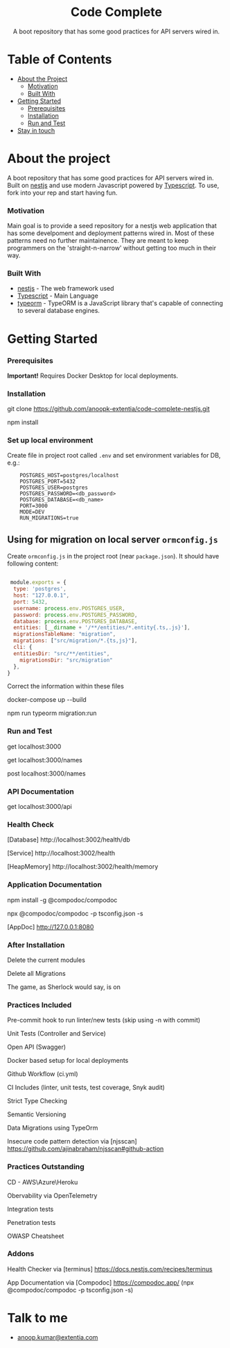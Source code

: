 
<p align="center">
  <h1 align="center">Code Complete</h1>

  <p align="center">
    A boot repository that has some good practices for API servers wired in.
    <br />
  </p>
</p>

<!-- TABLE OF CONTENTS -->
# Table of Contents

* [About the Project](#about-the-project)
  * [Motivation](#motivation)
  * [Built With](#built-with)
* [Getting Started](#getting-started)
  * [Prerequisites](#prerequisites)
  * [Installation](#installation)
  * [Run and Test](#run-and-test)
* [Stay in touch](#stay-in-touch)


# About the project
A boot repository that has some good practices for API servers wired in. Built on [nestjs](https://nestjs.org/) and use modern Javascript powered by 
[Typescript](https://www.typescriptlang.org/). 
To use, fork into your rep and start having fun.

### Motivation
Main goal is to provide a seed repository for a nestjs web application that has some develpoment and deployment patterns wired in. Most of these patterns need no further maintainence. They are meant to keep programmers on the 'straight-n-narrow' without getting too much in their way. 
   
### Built With

* [nestjs](https://nestjs.com/) - The web framework used
* [Typescript](https://www.typescriptlang.org/) - Main Language
* [typeorm](https://github.com/inversify/InversifyJS/) - TypeORM is a JavaScript library that's capable of connecting to several database engines.

# Getting Started

### Prerequisites

**Important!** Requires Docker Desktop for local deployments.

### Installation
git clone https://github.com/anoopk-extentia/code-complete-nestjs.git

npm install

### Set up local environment

Create file in project root called `.env` and set environment variables for DB, e.g.:

        POSTGRES_HOST=postgres/localhost
        POSTGRES_PORT=5432
        POSTGRES_USER=postgres
        POSTGRES_PASSWORD=<db_password>
        POSTGRES_DATABASE=<db_name>
        PORT=3000
        MODE=DEV
        RUN_MIGRATIONS=true

## Using for migration on local server `ormconfig.js`

Create `ormconfig.js` in the project root (near `package.json`). It should have following content:

```javascript

 module.exports = {
  type: 'postgres',
  host: "127.0.0.1",
  port: 5432,
  username: process.env.POSTGRES_USER,
  password: process.env.POSTGRES_PASSWORD,
  database: process.env.POSTGRES_DATABASE,
  entities: [__dirname + '/**/entities/*.entity{.ts,.js}'],
  migrationsTableName: "migration",
  migrations: ["src/migration/*.{ts,js}"],
  cli: {
  entitiesDir: "src/**/entities",
    migrationsDir: "src/migration"
  },
}
```
Correct the information within these files

docker-compose up --build

npm run typeorm migration:run

### Run and Test
get localhost:3000

get localhost:3000/names

post localhost:3000/names

### API Documentation

get localhost:3000/api

### Health Check

[Database] http://localhost:3002/health/db

[Service] http://localhost:3002/health

[HeapMemory] http://localhost:3002/health/memory

### Application Documentation

npm install -g @compodoc/compodoc

npx @compodoc/compodoc -p tsconfig.json -s

[AppDoc] http://127.0.0.1:8080

### After Installation

Delete the current modules

Delete all Migrations

The game, as Sherlock would say, is on

### Practices Included

Pre-commit hook to run linter/new tests (skip using -n with commit)

Unit Tests (Controller and Service)

Open API (Swagger)

Docker based setup for local deployments

Github Workflow (ci.yml) 

CI Includes (linter, unit tests, test coverage, Snyk audit)

Strict Type Checking

Semantic Versioning

Data Migrations using TypeOrm

Insecure code pattern detection via [njsscan] https://github.com/ajinabraham/njsscan#github-action

### Practices Outstanding

CD - AWS\Azure\Heroku

Obervability via OpenTelemetry

Integration tests

Penetration tests

OWASP Cheatsheet

### Addons

Health Checker via [terminus] https://docs.nestjs.com/recipes/terminus

App Documentation via [Compodoc] https://compodoc.app/ (npx @compodoc/compodoc -p tsconfig.json -s)

# Talk to me

* anoop.kumar@extentia.com

